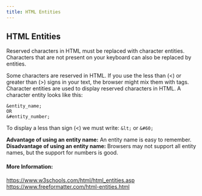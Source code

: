```yaml
---
title: HTML Entities
---
```

## HTML Entities
<!-- The article goes here, in GitHub-flavored Markdown. Feel free to add YouTube videos, images, and CodePen/JSBin embeds  -->
Reserved characters in HTML must be replaced with character entities.
Characters that are not present on your keyboard can also be replaced by entities.

Some characters are reserved in HTML.
If you use the less than (<) or greater than (>) signs in your text, the browser might mix them with tags.
Character entities are used to display reserved characters in HTML.
A character entity looks like this:
```
&entity_name;
OR
&#entity_number;
```
To display a less than sign (<) we must write: `&lt;` or `&#60;`

**Advantage of using an entity name:** An entity name is easy to remember.
**Disadvantage of using an entity name:** Browsers may not support all entity names, but the support for numbers is good.

#### More Information:
<!-- Please add any articles you think might be helpful to read before writing the article -->
https://www.w3schools.com/html/html_entities.asp
https://www.freeformatter.com/html-entities.html
